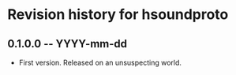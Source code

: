 # Revision history for hsoundproto

## 0.1.0.0 -- YYYY-mm-dd

* First version. Released on an unsuspecting world.
